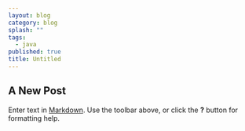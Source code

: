 ```yaml
---
layout: blog
category: blog
splash: ""
tags: 
  - java
published: true
title: Untitled
---
```



## A New Post

Enter text in [Markdown](http://daringfireball.net/projects/markdown/). Use the toolbar above, or click the **?** button for formatting help.

